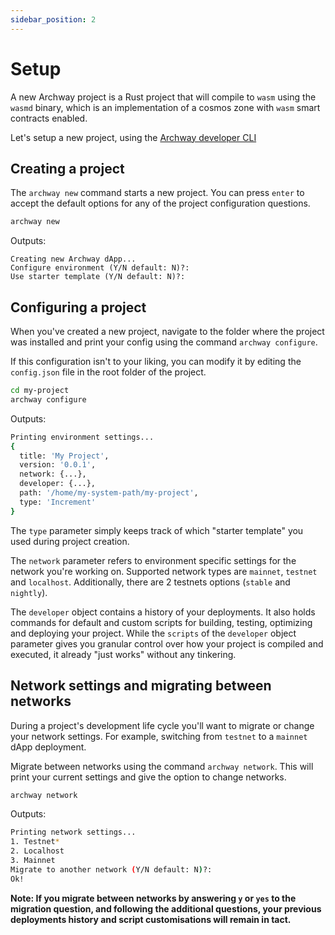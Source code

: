 ```yaml
---
sidebar_position: 2
---
```


# Setup

A new Archway project is a Rust project that will compile to `wasm` using the `wasmd` binary, which is an implementation of a cosmos zone with `wasm` smart contracts enabled.

Let's setup a new project, using the [Archway developer CLI](https://github.com/archway-network/archway-cli)

## Creating a project

The `archway new` command starts a new project. You can press `enter` to accept the default options for any of the project configuration questions.

```bash
archway new
```

Outputs: 
```
Creating new Archway dApp...
Configure environment (Y/N default: N)?:
Use starter template (Y/N default: N)?:
```

## Configuring a project

When you've created a new project, navigate to the folder where the project was installed and print your config using the command `archway configure`. 

If this configuration isn't to your liking, you can modify it by editing the `config.json` file in the root folder of the project.

```bash
cd my-project
archway configure
```

Outputs:
```bash
Printing environment settings...
{
  title: 'My Project',
  version: '0.0.1',
  network: {...},
  developer: {...},
  path: '/home/my-system-path/my-project',
  type: 'Increment'
} 
```

The `type` parameter simply keeps track of which "starter template" you used during project creation.

The `network` parameter refers to environment specific settings for the network you're working on. Supported network types are `mainnet`, `testnet` and `localhost`. Additionally, there are 2 testnets options (`stable` and `nightly`).

The `developer` object contains a history of your deployments. It also holds commands for default and custom scripts for building, testing, optimizing and deploying your project. While the `scripts` of the `developer` object parameter gives you granular control over how your project is compiled and executed, it already "just works" without any tinkering.

## Network settings and migrating between networks

During a project's development life cycle you'll want to migrate or change your network settings. For example, switching from `testnet` to a `mainnet` dApp deployment.

Migrate between networks using the command `archway network`. This will print your current settings and give the option to change networks.

```bash
archway network
```

Outputs:
```bash
Printing network settings...
1. Testnet*
2. Localhost
3. Mainnet
Migrate to another network (Y/N default: N)?:
Ok!
```

**Note: If you migrate between networks by answering `y` or `yes` to the migration question, and following the additional questions, your previous deployments history and script customisations will remain in tact.**